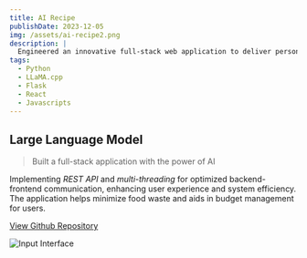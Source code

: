 ```yaml
---
title: AI Recipe
publishDate: 2023-12-05
img: /assets/ai-recipe2.png
description: |
  Engineered an innovative full-stack web application to deliver personalized recipes with available ingredients.
tags:
  - Python
  - LLaMA.cpp
  - Flask
  - React
  - Javascripts
---
```

## Large Language Model
> Built a full-stack application with the power of AI

Implementing *REST API* and *multi-threading* for optimized backend-frontend communication, enhancing user experience and system efficiency. The application helps minimize food waste and aids in budget management for users.

[View Github Repository](https://github.com/astridzhao/AI_recipe-Llama-)

![Input Interface](/assets/airecipe.png)